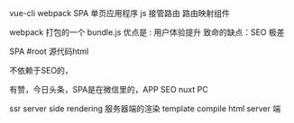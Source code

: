 vue-cli webpack  SPA 单页应用程序 
js 接管路由 路由映射组件

webpack 打包的一个 bundle.js
优点是 : 用户体验提升
致命的缺点：SEO 极差 

SPA  #root 源代码html


不依赖于SEO的，

有赞，今日头条，SPA是在微信里的，APP
SEO nuxt PC

ssr server side rendering 服务器端的渲染
template compile html server 端
